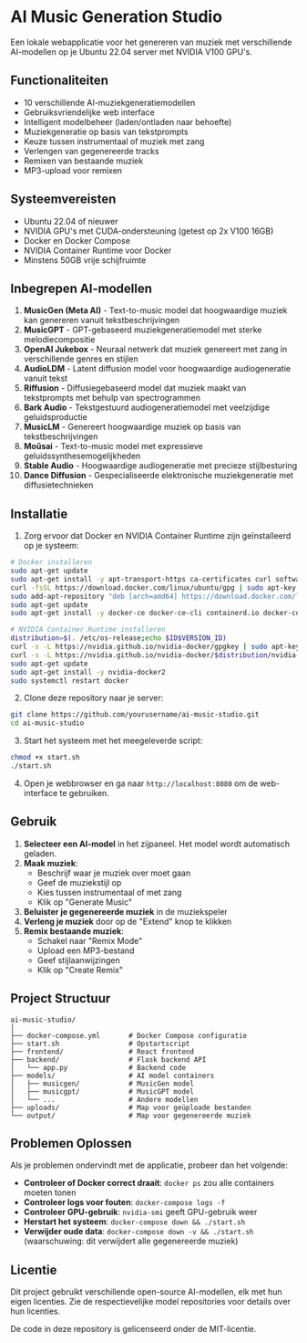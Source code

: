 # AI Music Generation Studio

Een lokale webapplicatie voor het genereren van muziek met verschillende AI-modellen op je Ubuntu 22.04 server met NVIDIA V100 GPU's.

## Functionaliteiten

- 10 verschillende AI-muziekgeneratiemodellen
- Gebruiksvriendelijke web interface
- Intelligent modelbeheer (laden/ontladen naar behoefte)
- Muziekgeneratie op basis van tekstprompts
- Keuze tussen instrumentaal of muziek met zang
- Verlengen van gegenereerde tracks
- Remixen van bestaande muziek
- MP3-upload voor remixen

## Systeemvereisten

- Ubuntu 22.04 of nieuwer
- NVIDIA GPU's met CUDA-ondersteuning (getest op 2x V100 16GB)
- Docker en Docker Compose
- NVIDIA Container Runtime voor Docker
- Minstens 50GB vrije schijfruimte

## Inbegrepen AI-modellen

1. **MusicGen (Meta AI)** - Text-to-music model dat hoogwaardige muziek kan genereren vanuit tekstbeschrijvingen
2. **MusicGPT** - GPT-gebaseerd muziekgeneratiemodel met sterke melodiecompositie
3. **OpenAI Jukebox** - Neuraal netwerk dat muziek genereert met zang in verschillende genres en stijlen
4. **AudioLDM** - Latent diffusion model voor hoogwaardige audiogeneratie vanuit tekst
5. **Riffusion** - Diffusiegebaseerd model dat muziek maakt van tekstprompts met behulp van spectrogrammen
6. **Bark Audio** - Tekstgestuurd audiogeneratiemodel met veelzijdige geluidsproductie
7. **MusicLM** - Genereert hoogwaardige muziek op basis van tekstbeschrijvingen
8. **Moûsai** - Text-to-music model met expressieve geluidssynthesemogelijkheden
9. **Stable Audio** - Hoogwaardige audiogeneratie met precieze stijlbesturing
10. **Dance Diffusion** - Gespecialiseerde elektronische muziekgeneratie met diffusietechnieken

## Installatie

1. Zorg ervoor dat Docker en NVIDIA Container Runtime zijn geïnstalleerd op je systeem:

```bash
# Docker installeren
sudo apt-get update
sudo apt-get install -y apt-transport-https ca-certificates curl software-properties-common
curl -fsSL https://download.docker.com/linux/ubuntu/gpg | sudo apt-key add -
sudo add-apt-repository "deb [arch=amd64] https://download.docker.com/linux/ubuntu $(lsb_release -cs) stable"
sudo apt-get update
sudo apt-get install -y docker-ce docker-ce-cli containerd.io docker-compose-plugin

# NVIDIA Container Runtime installeren
distribution=$(. /etc/os-release;echo $ID$VERSION_ID)
curl -s -L https://nvidia.github.io/nvidia-docker/gpgkey | sudo apt-key add -
curl -s -L https://nvidia.github.io/nvidia-docker/$distribution/nvidia-docker.list | sudo tee /etc/apt/sources.list.d/nvidia-docker.list
sudo apt-get update
sudo apt-get install -y nvidia-docker2
sudo systemctl restart docker
```

2. Clone deze repository naar je server:

```bash
git clone https://github.com/yourusername/ai-music-studio.git
cd ai-music-studio
```

3. Start het systeem met het meegeleverde script:

```bash
chmod +x start.sh
./start.sh
```

4. Open je webbrowser en ga naar `http://localhost:8080` om de web-interface te gebruiken.

## Gebruik

1. **Selecteer een AI-model** in het zijpaneel. Het model wordt automatisch geladen.
2. **Maak muziek**:
   - Beschrijf waar je muziek over moet gaan
   - Geef de muziekstijl op
   - Kies tussen instrumentaal of met zang
   - Klik op "Generate Music"
3. **Beluister je gegenereerde muziek** in de muziekspeler
4. **Verleng je muziek** door op de "Extend" knop te klikken
5. **Remix bestaande muziek**:
   - Schakel naar "Remix Mode"
   - Upload een MP3-bestand
   - Geef stijlaanwijzingen
   - Klik op "Create Remix"

## Project Structuur

```
ai-music-studio/
│
├── docker-compose.yml       # Docker Compose configuratie
├── start.sh                 # Opstartscript
├── frontend/                # React frontend
├── backend/                 # Flask backend API
│   └── app.py               # Backend code
├── models/                  # AI model containers
│   ├── musicgen/            # MusicGen model
│   ├── musicgpt/            # MusicGPT model
│   └── ...                  # Andere modellen
├── uploads/                 # Map voor geüploade bestanden
└── output/                  # Map voor gegenereerde muziek
```

## Problemen Oplossen

Als je problemen ondervindt met de applicatie, probeer dan het volgende:

- **Controleer of Docker correct draait**: `docker ps` zou alle containers moeten tonen
- **Controleer logs voor fouten**: `docker-compose logs -f`
- **Controleer GPU-gebruik**: `nvidia-smi` geeft GPU-gebruik weer
- **Herstart het systeem**: `docker-compose down && ./start.sh`
- **Verwijder oude data**: `docker-compose down -v && ./start.sh` (waarschuwing: dit verwijdert alle gegenereerde muziek)

## Licentie

Dit project gebruikt verschillende open-source AI-modellen, elk met hun eigen licenties. Zie de respectievelijke model repositories voor details over hun licenties.

De code in deze repository is gelicenseerd onder de MIT-licentie.
